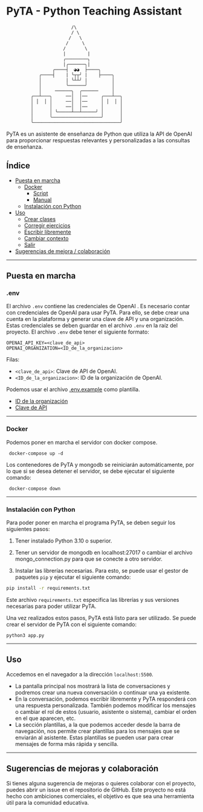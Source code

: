 # PyTA - Python Teaching Assistant

                            /\
                            / \
                           /   \
                          /     \
                         /       \
                         |        |
                         ╭────────╮
                         |╭──────╮|
                     ╭────┤  ◕◕  ├────╮
                ╭────┤    | ╰┬┬╯ |    ├────╮
                │         | ╰┴┴╯ |         │
                │         ╰──────╯         │
                │     ──────╮  ╭──────     │
             ╭──┴───╮     ──│  │──     ╭───┴──╮
             │ │  │ │     ──│  │──     │ │  │ │
             │      │     ──│  │──     │      │
             │      │ ╰─────┴──┴─────╯ │      │
             │      ╰──────────────────╯      │
             ╰────────────────────────────────╯
       
PyTA es un asistente de enseñanza de Python que utiliza la API de OpenAI para proporcionar respuestas relevantes y personalizadas a las consultas de enseñanza. 

## Índice

- [Puesta en marcha](#puesta-en-marcha)
  - [Docker](#docker)
    - [Script](#script)
    - [Manual](#manual)
  - [Instalación con Python](#instalación-con-python)
- [Uso](#uso)
  - [Crear clases](#crear-clases)
  - [Corregir ejercicios](#corregir-ejercicios)
  - [Escribir libremente](#escribir-libremente)
  - [Cambiar contexto](#cambiar-contexto)
  - [Salir](#salir)
 - [Sugerencias de mejora / colaboración](#sugerencias-de-mejoras-y-colaboración)

---

## Puesta en marcha

### .env

El archivo `.env` contiene las credenciales de OpenAI .
Es necesario contar con credenciales de OpenAI para usar PyTA. Para ello, se debe crear una cuenta en la plataforma y generar una clave de API y una organización. Estas credenciales se deben guardar en el archivo `.env` en la raíz del proyecto. El archivo `.env` debe tener el siguiente formato:

```
OPENAI_API_KEY=<clave_de_api>
OPENAI_ORGANIZATION=<ID_de_la_organizacion>

```
Filas:
  - `<clave_de_api>`: Clave de API de OpenAI.
  - `<ID_de_la_organizacion>`: ID de la organización de OpenAI.


Podemos usar el archivo [.env.example](.env.example) como plantilla.


- [ID de la organización](https://platform.openai.com/account/org-settings)
- [Clave de API](https://platform.openai.com/account/api-keys)

---
### Docker

Podemos poner en marcha el servidor con docker compose.

` docker-compose up -d`

Los contenedores de PyTA y mongodb se reiniciarán automáticamente, por lo que si se desea detener el servidor, se debe ejecutar el siguiente comando:

` docker-compose down`


---

### Instalación con Python
Para poder poner en marcha el programa PyTA, se deben seguir los siguientes pasos:

1. Tener instalado Python 3.10 o superior.

2. Tener un servidor de mongodb en localhost:27017 o cambiar el archivo mongo_connection.py para que se conecte a otro servidor.

3. Instalar las librerías necesarias. Para esto, se puede usar el gestor de paquetes `pip` y ejecutar el siguiente comando: 

```bash
pip install -r requirements.txt
```

 Este archivo `requirements.txt` especifica las librerías y sus versiones necesarias para poder utilizar PyTA.

Una vez realizados estos pasos, PyTA está listo para ser utilizado. Se puede crear el servidor de PyTA con el siguiente comando:

```
python3 app.py

```
----
## Uso

Accedemos en el navegador a la dirección `localhost:5500`.
* La pantalla principal nos mostrará la lista de conversaciones y podremos crear una nueva conversación o continuar una ya existente.
* En la conversación, podemos escribir libremente y PyTA responderá con una respuesta personalizada. También podemos modificar los mensajes o cambiar el rol de estos (usuario, asistente o sistema), cambiar el orden en el que aparecen, etc. 
* La sección plantillas, a la que podemos acceder desde la barra de navegación, nos permite crear plantillas para los mensajes que se enviarán al asistente. Estas plantillas se pueden usar para crear mensajes de forma más rápida y sencilla.

---

## Sugerencias de mejoras y colaboración


Si tienes alguna sugerencia de mejoras o quieres colaborar con el proyecto, puedes abrir un issue en el repositorio de GitHub. Este proyecto no está hecho con ambiciones comerciales, el objetivo es que sea una herramienta útil para la comunidad educativa.

